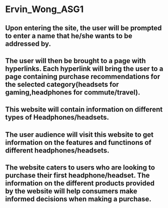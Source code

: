 # Ervin_Wong_ASG1
## Upon entering the site, the user will be prompted to enter a name that he/she wants to be addressed by.
## The user will then be brought to a page with hyperlinks. Each hyperlink will bring the user to a page containing purchase recommendations for the selected category(headsets for gaming,headphones for commute/travel).
## This website will contain information on different types of Headphones/headsets.
## The user audience will visit this website to get information on the features and functinons of different headphones/headsets.
## The website caters to users who are looking to purchase their first headphone/headset. The information on the different products provided by the website will help consumers make informed decisions when making a purchase.
